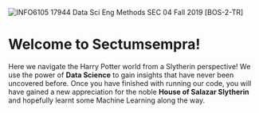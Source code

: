 
![INFO6105 17944 Data Sci Eng Methods SEC 04 Fall 2019 [BOS-2-TR]](https://images-wixmp-ed30a86b8c4ca887773594c2.wixmp.com/f/784d0639-1f78-48f4-9fab-a74b29c0c9a3/dc4k4ur-a33c690e-085b-40e1-92e7-a0260fc32b4d.jpg/v1/fill/w_1024,h_873,q_75,strp/sectumsempra___severus_snape_by_nikunikupro_dc4k4ur-fullview.jpg?token=eyJ0eXAiOiJKV1QiLCJhbGciOiJIUzI1NiJ9.eyJzdWIiOiJ1cm46YXBwOjdlMGQxODg5ODIyNjQzNzNhNWYwZDQxNWVhMGQyNmUwIiwiaXNzIjoidXJuOmFwcDo3ZTBkMTg4OTgyMjY0MzczYTVmMGQ0MTVlYTBkMjZlMCIsIm9iaiI6W1t7ImhlaWdodCI6Ijw9ODczIiwicGF0aCI6IlwvZlwvNzg0ZDA2MzktMWY3OC00OGY0LTlmYWItYTc0YjI5YzBjOWEzXC9kYzRrNHVyLWEzM2M2OTBlLTA4NWItNDBlMS05MmU3LWEwMjYwZmMzMmI0ZC5qcGciLCJ3aWR0aCI6Ijw9MTAyNCJ9XV0sImF1ZCI6WyJ1cm46c2VydmljZTppbWFnZS5vcGVyYXRpb25zIl19.JBalubjAkGwNSGNKbpY8MgxwkdsF_Q_4CptuKYu1oJc)

# Welcome to Sectumsempra!

Here we navigate the Harry Potter world from a Slytherin perspective! We use the power of **Data Science** to gain insights that have never been uncovered before. Once you have finished with running our code, you will have gained a new appreciation for the noble **House of Salazar Slytherin** and hopefully learnt some Machine Learning along the way.
